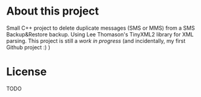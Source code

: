 # About this project
Small C++ project to delete duplicate messages (SMS or MMS) from a SMS Backup&amp;Restore backup.
Using Lee Thomason's TinyXML2 library for XML parsing.
This project is still a *work in progress* (and incidentally, my first Github project :) )

# License
TODO
